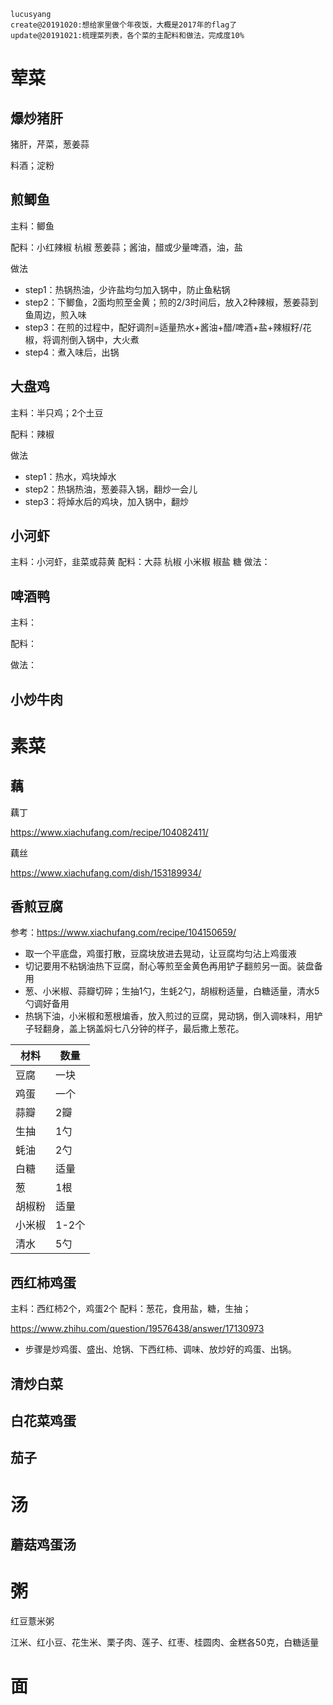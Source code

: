 ```
lucusyang
create@20191020:想给家里做个年夜饭，大概是2017年的flag了
update@20191021:梳理菜列表，各个菜的主配料和做法，完成度10%
```



# 荤菜

## 爆炒猪肝

猪肝，芹菜，葱姜蒜

料酒；淀粉





## 煎鲫鱼

主料：鲫鱼

配料：小红辣椒 杭椒 葱姜蒜；酱油，醋或少量啤酒，油，盐

做法

* step1：热锅热油，少许盐均匀加入锅中，防止鱼粘锅
* step2：下鲫鱼，2面均煎至金黄；煎的2/3时间后，放入2种辣椒，葱姜蒜到鱼周边，煎入味
* step3：在煎的过程中，配好调剂=适量热水+酱油+醋/啤酒+盐+辣椒籽/花椒，将调剂倒入锅中，大火煮
* step4：煮入味后，出锅



## 大盘鸡

主料：半只鸡；2个土豆

配料：辣椒

做法

* step1：热水，鸡块焯水
* step2：热锅热油，葱姜蒜入锅，翻炒一会儿
* step3：将焯水后的鸡块，加入锅中，翻炒



## 小河虾

主料：小河虾，韭菜或蒜黄 
配料：大蒜 杭椒 小米椒 椒盐 糖
做法：



## 啤酒鸭

主料：

配料：

做法：



## 小炒牛肉





# 素菜

## 藕

藕丁

https://www.xiachufang.com/recipe/104082411/



藕丝

https://www.xiachufang.com/dish/153189934/





## 香煎豆腐

参考：https://www.xiachufang.com/recipe/104150659/

* 取一个平底盘，鸡蛋打散，豆腐块放进去晃动，让豆腐均匀沾上鸡蛋液
* 切记要用不粘锅油热下豆腐，耐心等煎至金黄色再用铲子翻煎另一面。装盘备用
* 葱、小米椒、蒜瓣切碎；生抽1勺，生蚝2勺，胡椒粉适量，白糖适量，清水5勺调好备用
* 热锅下油，小米椒和葱根煸香，放入煎过的豆腐，晃动锅，倒入调味料，用铲子轻翻身，盖上锅盖焖七八分钟的样子，最后撒上葱花。

| 材料   | 数量  |
| ------ | ----- |
| 豆腐   | 一块  |
| 鸡蛋   | 一个  |
| 蒜瓣   | 2瓣   |
| 生抽   | 1勺   |
| 蚝油   | 2勺   |
| 白糖   | 适量  |
| 葱     | 1根   |
| 胡椒粉 | 适量  |
| 小米椒 | 1-2个 |
| 清水   | 5勺   |



## 西红柿鸡蛋

主料：西红柿2个，鸡蛋2个
配料：葱花，食用盐，糖，生抽；

https://www.zhihu.com/question/19576438/answer/17130973

- 步骤是炒鸡蛋、盛出、炝锅、下西红柿、调味、放炒好的鸡蛋、出锅。





## 清炒白菜



## 白花菜鸡蛋



## 茄子



# 汤

## 蘑菇鸡蛋汤



# 粥

红豆薏米粥

江米、红小豆、花生米、栗子肉、莲子、红枣、桂圆肉、金糕各50克，白糖适量



# 面





